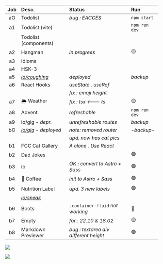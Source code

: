 | Job     | Desc.                   | Status                                 | Run            |
| :-----: | :---------------------- | :------------------------------------- | :------------- |
| aO      | Todolist                | _bug : EACCES_                         | `npm start`
| a1      | Todolist (vite)         |                                        | `npm run dev`
| &#8203; | Todolist (components)   |                                        | 
| a2      | Hangman                 | _in progress_                          | :yellow_circle:
| a3      | Idioms                  |                                        | 
| a4      | HSK-3                   |                                        | 
| a5      | [*io/coughing*](https://nuoxoxo.github.io/coughing) | _deployed_ | _backup_
| a6      | React Hooks             | _useState . useRef_                    | 
| &#8203; |                         | _fix : emoji height_                   | 
| a7      | :sun_behind_rain_cloud: Weather |  _fix : tsx <--- ts_           | :yellow_circle:
| a8      | Advent                  | _refreshable_                          | `npm run dev` 
| a9      | io/gig - _depr._      | _unrefreshable routes_                   | _backup_
| bO      | [*io/gig*](https://nuoxoxo.github.io/gig) _- deployed_ | _note: removed router_ | _-backup-_
| &#8203; |                         | _upd. now has cat pics_                |
| b1      | FCC Cat Gallery         | _A clone . Use React_                  | 
| b2      | Dad Jokes               |                                        | :green_circle:
| b3      | io                      | _OK : convert to Astro + Sass_         | :green_circle:
| b4      | :bubble_tea: Coffee     | _init to Astro + Sass_                 | :green_circle:
| b5      | Nutrition Label         | _upd. 3 new labels_                    | :green_circle:
|| [*io/sneak*](https://nuoxoxo.github.io/sneak/)
| b6      | Boots                   | `.container-fluid` _not working_       | :red_circle:
| b7      | Empty                   | _for : 22.10 & 18.02_                  | :yellow_circle:
| b8      | Markdown Previewer      | _bug : textarea div different height_  | :green_circle:

![](https://i.imgur.com/2hQLua4.png)

![](https://i.imgur.com/Vi97P6T.jpg)
